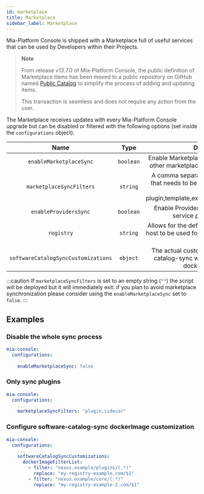 ```yaml
---
id: marketplace
title: Marketplace
sidebar_label: Marketplace
---
```


<!--
WARNING: this file was automatically generated by Mia-Platform Doc Aggregator.
DO NOT MODIFY IT BY HAND.
Instead, modify the source file and run the aggregator to regenerate this file.
-->

Mia-Platform Console is shipped with a Marketplace full of useful services that can be used by Developers within their Projects.

> **Note**
>
> From release _v13.7.0_ of Mia-Platform Console, the public definition of Marketplace items has been moved to a public repository on GitHub named [Public Catalog](https://github.com/mia-platform-marketplace/public-catalog) to simplify the process of adding and updating items.
>
> This transaction is seamless and does not require any action from the user.

The Marketplace receives updates with every Mia-Platform Console upgrade but can be disabled or filtered with the following options (set inside the `configurations` object):

| Name | Type | Description | Default | Optional |
|:----:|:----:|:-----------:|:-------:|:--------:|
|`enableMarketplaceSync`| `boolean` | Enable Marketplace Sync hook. If false, any other marketplace related value is ignored. | `true` | ✅ |
|`marketplaceSyncFilters`| `string` | A comma separated list of services types that needs to be updated (possible values are plugin,template,example,application,sidecar). | `plugin` | ✅ |
|`enableProvidersSync` | `boolean` | Enable Providers Sync hook for runtime service providers updates. | `true` | ✅ |
|`registry` | `string` | Allows for the definition of a custom registry host to be used for all marketplace-managed plugins |  | ✅ |
|`softwareCatalogSyncCustomizations` | `object` | The actual customizations that software-catalog-sync will use to fully customize dockerImage fields |  | ✅ |

:::caution
If `marketplaceSyncFilters` is set to an empty string (`""`) the script will be deployed but it will immediately exit: if you plan to avoid marketplace synchronization please consider using the `enableMarketplaceSync` set to `false`.
:::

## Examples

### Disable the whole sync process

```yaml
mia-console:
  configurations:
    ...
    enableMarketplaceSync: false
```

### Only sync plugins

```yaml
mia-console:
  configurations:
    ...
    marketplaceSyncFilters: "plugin,sidecar"
```

### Configure software-catalog-sync dockerImage customization

```yaml
mia-console:
  configurations:
    ...
    softwareCatalogSyncCustomizations:
      dockerImageFilterList:
        - filter: "nexus.example/plugins/(.*)"
          replace: "my-registry-example.com/$1"
        - filter: "nexus.example/core/(.*)"
          replace: "my-registry-example-2.com/$1"
```

